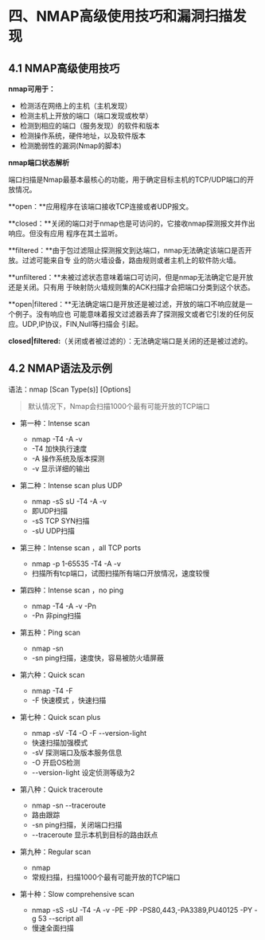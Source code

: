 # 四、NMAP高级使用技巧和漏洞扫描发现

## 4.1  NMAP高级使用技巧

**nmap可用于：**

- 检测活在网络上的主机（主机发现）
- 检测主机上开放的端口（端口发现或枚举）
- 检测到相应的端口（服务发现）的软件和版本
- 检测操作系统，硬件地址，以及软件版本
- 检测脆弱性的漏洞(Nmap的脚本)



**nmap端口状态解析**

端口扫描是Nmap最基本最核心的功能，用于确定目标主机的TCP/UDP端口的开放情况。

**open：**应用程序在该端口接收TCP连接或者UDP报文。

**closed：**关闭的端口对于nmap也是可访问的，它接收nmap探测报文并作出响应。但没有应用
程序在其土监听。

**filtered：**由于包过滤阻止探测报文到达端口，nmap无法确定该端口是否开放。过滤可能来自专
业的防火墙设备，路由规则或者主机上的软件防火墙。

**unfiltered：**未被过滤状态意味着端口可访问，但是nmap无法确定它是开放还是关闭。只有用
于映射防火墙规则集的ACK扫描才会把端口分类到这个状态。

**open|filtered：**无法确定端口是开放还是被过滤，开放的端口不响应就是一个例子。没有响应也
可能意味着报文过滤器丢弃了探测报文或者它引发的任何反应。UDP,IP协议，FIN,Null等扫描会
引起。

**closed|filtered:**（关闭或者被过滤的）：无法确定端口是关闭的还是被过滤的。



## 4.2  NMAP语法及示例

语法：nmap [Scan Type(s)] [Options]

> 默认情况下，Nmap会扫描1000个最有可能开放的TCP端口

- 第一种：Intense scan
  - nmap -T4 -A -v
  - -T4 加快执行速度
  - -A 操作系统及版本探测
  - -v 显示详细的输出

- 第二种：Intense scan plus UDP
  - nmap -sS sU -T4 -A -v
  - 即UDP扫描
  - -sS TCP SYN扫描
  - -sU UDP扫描

- 第三种：Intense scan ，all TCP ports
  - nmap -p 1-65535 -T4 -A -v
  - 扫描所有tcp端口，试图扫描所有端口开放情况，速度较慢

- 第四种：Intense scan ，no ping
  - nmap -T4 -A -v -Pn
  - -Pn 非ping扫描

- 第五种：Ping scan
  - nmap -sn
  - -sn ping扫描，速度快，容易被防火墙屏蔽

- 第六种：Quick scan
  - nmap -T4 -F
  - -F 快速模式 ，快速扫描

- 第七种：Quick scan plus
  - nmap -sV -T4 -O -F --version-light
  - 快速扫描加强模式
  - -sV 探测端口及版本服务信息
  - -O 开启OS检测
  - --version-light 设定侦测等级为2

- 第八种：Quick traceroute
  - nmap -sn --traceroute
  - 路由跟踪
  - -sn ping扫描，关闭端口扫描
  - --traceroute 显示本机到目标的路由跃点

- 第九种：Regular scan
  - nmap
  - 常规扫描，扫描1000个最有可能开放的TCP端口

- 第十种：Slow comprehensive scan
  - nmap -sS -sU -T4 -A -v -PE -PP -PS80,443,-PA3389,PU40125 -PY -g 53 --script all
  - 慢速全面扫描



